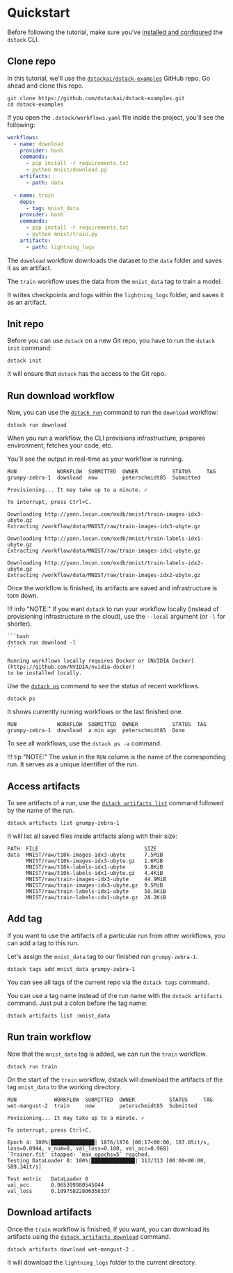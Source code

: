 # Quickstart

Before following the tutorial, make sure you've [installed and configured](../installation.md) the `dstack` CLI.

## Clone repo

In this tutorial, we'll use the 
[`dstackai/dstack-examples`](https://github.com/dstackai/dstack-examples) GitHub repo. Go ahead and clone this 
repo.

```shell
git clone https://github.com/dstackai/dstack-examples.git
cd dstack-examples
```

If you open the `.dstack/workflows.yaml` file inside the project, you'll see the following:

```yaml
workflows:
  - name: download
    provider: bash
    commands:
      - pip install -r requirements.txt
      - python mnist/download.py
    artifacts:
      - path: data

  - name: train
    deps:
      - tag: mnist_data
    provider: bash
    commands:
      - pip install -r requirements.txt
      - python mnist/train.py
    artifacts:
      - path: lightning_logs
```

The `download` workflow downloads the dataset to the `data` folder and saves it as an artifact.

The `train` workflow uses the data from the `mnist_data` tag to train a model. 

It writes checkpoints and logs within the `lightning_logs` folder, and saves it as an artifact.

## Init repo

Before you can use `dstack` on a new Git repo, you have to run the `dstack init` command:

```shell
dstack init
```

It will ensure that `dstack` has the access to the Git repo.

## Run download workflow

Now, you can use the [`dstack run`](../reference/cli/run.md) command to run the `download` workflow:

```shell
dstack run download
```

When you run a workflow, the CLI provisions infrastructure, prepares environment, fetches your code,
etc.

You'll see the output in real-time as your workflow is running.

```
RUN             WORKFLOW  SUBMITTED  OWNER           STATUS     TAG 
grumpy-zebra-1  download  now        peterschmidt85  Submitted  
 
Provisioning... It may take up to a minute. ✓

To interrupt, press Ctrl+C.

Downloading http://yann.lecun.com/exdb/mnist/train-images-idx3-ubyte.gz
Extracting /workflow/data/MNIST/raw/train-images-idx3-ubyte.gz

Downloading http://yann.lecun.com/exdb/mnist/train-labels-idx1-ubyte.gz
Extracting /workflow/data/MNIST/raw/train-images-idx1-ubyte.gz

Downloading http://yann.lecun.com/exdb/mnist/train-labels-idx2-ubyte.gz
Extracting /workflow/data/MNIST/raw/train-images-idx2-ubyte.gz
```

Once the workflow is finished, its artifacts are saved and infrastructure is torn down.

!!! info "NOTE:"
    If you want `dstack` to run your workflow locally (instead of provisioning infrastructure in the cloud),
    use the `--local` argument (or `-l` for shorter).

    ```bash
    dstack run download -l
    ```

    Running workflows locally requires Docker or [NVIDIA Docker](https://github.com/NVIDIA/nvidia-docker) 
    to be installed locally.

Use the [`dstack ps`](../reference/cli/ps.md) command to see the status of recent workflows.

```shell
dstack ps
```

It shows currently running workflows or the last finished one. 

```shell
RUN             WORKFLOW  SUBMITTED  OWNER           STATUS  TAG 
grumpy-zebra-1  download  a min ago  peterschmidt85  Done    
```

To see all workflows, use the `dstack ps -a` command. 

!!! tip "NOTE:"
    The value in the `RUN` column is the name of the corresponding run. It serves as a unique identifier of the run.

## Access artifacts

To see artifacts of a run, use the
[`dstack artifacts list`](../reference/cli/artifacts.md#artifacts-list) command followed
by the name of the run.

```shell
dstack artifacts list grumpy-zebra-1
```

It will list all saved files inside artifacts along with their size:

```shell
PATH  FILE                                  SIZE
data  MNIST/raw/t10k-images-idx3-ubyte      7.5MiB
      MNIST/raw/t10k-images-idx3-ubyte.gz   1.6MiB
      MNIST/raw/t10k-labels-idx1-ubyte      9.8KiB
      MNIST/raw/t10k-labels-idx1-ubyte.gz   4.4KiB
      MNIST/raw/train-images-idx3-ubyte     44.9MiB
      MNIST/raw/train-images-idx3-ubyte.gz  9.5MiB
      MNIST/raw/train-labels-idx1-ubyte     58.6KiB
      MNIST/raw/train-labels-idx1-ubyte.gz  28.2KiB
```

## Add tag

If you want to use the artifacts of a particular run from other workflows, you
can add a tag to this run.

Let's assign the `mnist_data` tag to our finished run `grumpy-zebra-1`.

```shell
dstack tags add mnist_data grumpy-zebra-1
```

You can see all tags of the current repo via the `dstack tags` command.

[//]: # (Note, tag names within on Git repo must be unique.)

You can use a tag name instead of the run name with the `dstack artifacts` command. 
Just put a colon before the tag name:

```shell
dstack artifacts list :mnist_data
```

## Run train workflow

Now that the `mnist_data` tag is added, we can run the `train` workflow.

```shell
dstack run train
```

On the start of the `train` workflow, dstack will download the artifacts of the tag `mnist_data` to the working directory.

```shell
RUN            WORKFLOW  SUBMITTED  OWNER           STATUS     TAG 
wet-mangust-2  train     now        peterschmidt85  Submitted  

Povisioning... It may take up to a minute. ✓

To interrupt, press Ctrl+C.

Epoch 4: 100%|██████████████| 1876/1876 [00:17<00:00, 107.85it/s, loss=0.0944, v_num=0, val_loss=0.108, val_acc=0.968]
`Trainer.fit` stopped: `max_epochs=5` reached. 
Testing DataLoader 0: 100%|██████████████| 313/313 [00:00<00:00, 589.34it/s]

Test metric   DataLoader 0
val_acc       0.965399980545044
val_loss      0.10975822806358337
```

## Download artifacts

Once the `train` workflow is finished, if you want, you can download its artifacts using 
the [`dstack artifacts download`](../reference/cli/artifacts.md#artifacts-download) command.

```shell
dstack artifacts download wet-mangust-2 .
```

It will download the `lightning_logs` folder to the current directory.